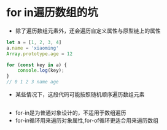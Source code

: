 # for in遍历数组的坑
* 除了遍历数组元素外，还会遍历自定义属性与原型链上的属性
```js
let a = [1, 2, 3, 4]
a.name = 'xiaoming'
Array.prototype.age = 12

for (const key in a) {
    console.log(key);
}
// 0 1 2 3 name age
```
* 某些情况下，这段代码可能按照随机顺序遍历数组元素
```js

```
* for-in是为普通对象设计的，不适用于数组遍历
* for-in循环用来遍历对象属性,for-of循环更适合用来遍历数组

<comment/>
<tongji/>